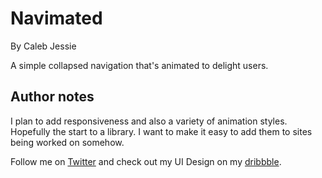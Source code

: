 Navimated
==============
By Caleb Jessie

A simple collapsed navigation that's animated to delight users.

Author notes
-------------------------

I plan to add responsiveness and also a variety of animation styles. Hopefully the start to a library. I want to make it easy to add them to sites being worked on somehow.

Follow me on [Twitter](http://www.twitter.com/calebjessie) and check out my UI Design on my [dribbble](http://www.dribbble.com/calebjessie).